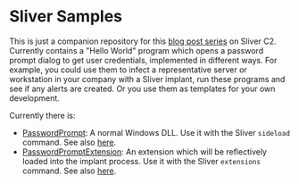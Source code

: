# Sliver Samples

This is just a companion repository for this
[blog post series](https://dominicbreuker.com/post/learning_sliver_c2_01_installation/#series-overview)
on Sliver C2.
Currently contains a "Hello World" program which opens a password prompt dialog to get user credentials,
implemented in different ways.
For example, you could use them to infect a representative server or workstation in your company with a Sliver implant,
run these programs and see if any alerts are created.
Or you use them as templates for your own development.

Currently there is:
- [PasswordPrompt](./PasswordPrompt):
  A normal Windows DLL.
  Use it with the Sliver `sideload` command.
  See also [here](https://dominicbreuker.com/post/learning_sliver_c2_10_sideload/).
- [PasswordPromptExtension](./PasswordPromptExtension):
  An extension which will be reflectively loaded into the implant process.
  Use it with the Sliver `extensions` command.
  See also [here](https://dominicbreuker.com/post/learning_sliver_c2_12_extensions/).
